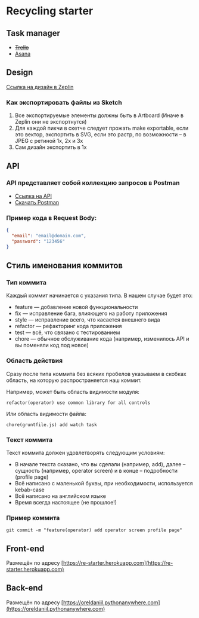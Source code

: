 # Recycling starter

## Task manager

* ~~[Trello](https://trello.com/restarter/home)~~
* [Asana](https://app.asana.com/0/home/1186317738561554)

## Design

[Ссылка на дизайн в Zeplin](https://zpl.io/VOO0ypX)

### Как экспортировать файлы из Sketch
1. Все экспортируемые элементы должны быть в Artboard (Иначе в Zeplin они не экспортнутся)
2. Для каждой пикчи в скетче следует прожать make exportable, если это вектор, экспортить в SVG, если это растр, по возможности – в JPEG с ретиной 1x, 2x и 3x
3. Сам дизайн экспортить в 1x

## API

### API представляет собой коллекцию запросов в Postman

* [Ссылка на API](https://documenter.getpostman.com/view/10561517/T1DtfbkE?version=latest)
* [Скачать Postman](https://www.postman.com/downloads/)

### Пример кода в Request Body:

```json
{
  "email": "email@domain.com",
  "password": "123456"
}
```

## Стиль именования коммитов

### Тип коммита

Каждый коммит начинается с указания типа. В нашем случае будет это:

* feature — добавление новой функциональности
* fix — исправление бага, влияющего на работу приложения
* style — исправление всего, что касается внешнего вида
* refactor — рефакторинг кода приложения
* test — всё, что связано с тестированием
* chore — обычное обслуживание кода (например, изменилось API и вы поменяли код под новое)

### Область действия

Сразу после типа коммита без всяких пробелов указываем в скобках область, на которую распространяется наш коммит.

Например, может быть область видимости модуля:

```console
refactor(operator) use common library for all controls
```

Или область видимости файла:

```console
chore(gruntfile.js) add watch task
```

### Текст коммита

Текст коммита должен удовлетворять следующим условиям:

* В начале текста сказано, что вы сделали (например, add), далее – сущность (например, operator screen) и в конце – подробности (profile page)
* Всё написано с маленькой буквы, при необходимости, используется kebab-case
* Всё написано на английском языке 
* Время всегда настоящее (не прошлое!)

### Пример коммита

```console
git commit -m "feature(operator) add operator screen profile page"
```

## Front-end

Размещён по адресу [https://re-starter.herokuapp.com](https://re-starter.herokuapp.com)

## Back-end

Размещён по адресу [https://oreldaniil.pythonanywhere.com](https://oreldaniil.pythonanywhere.com)
